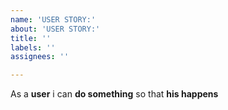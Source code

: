 ```yaml
---
name: 'USER STORY:'
about: 'USER STORY:'
title: ''
labels: ''
assignees: ''

---
```


As a **user** i can **do something** so that **his happens**
